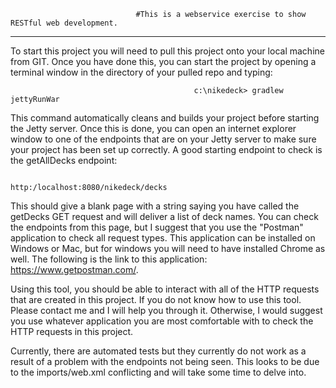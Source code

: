                                 #This is a webservice exercise to show RESTful web development.
------------------------------------------------------------------------------------------------------------------------

To start this project you will need to pull this project onto your local machine from GIT. Once you have done this,
you can start the project by opening a terminal window in the directory of your pulled repo and typing:

                                             c:\nikedeck> gradlew jettyRunWar

This command automatically cleans and builds your project before starting the Jetty server. Once this is done, you
can open an internet explorer window to one of the endpoints that are on your Jetty server to make sure your project has
been set up correctly. A good starting endpoint to check is the getAllDecks endpoint:

                                            http:/localhost:8080/nikedeck/decks

This should give a blank page with a string saying you have called the getDecks GET request and will deliver a list
of deck names. You can check the endpoints from this page, but I suggest that you use the "Postman" application to check
all request types. This application can be installed on Windows or Mac, but for windows you will need to have installed
Chrome as well. The following is the link to this application: https://www.getpostman.com/.

Using this tool, you should be able to interact with all of the HTTP requests that are created in this project. If
you do not know how to use this tool. Please contact me and I will help you through it. Otherwise, I would suggest you
use whatever application you are most comfortable with to check the HTTP requests in this project.

Currently, there are automated tests but they currently do not work as a result of a problem with the endpoints not being
seen. This looks to be due to the imports/web.xml conflicting and will take some time to delve into.